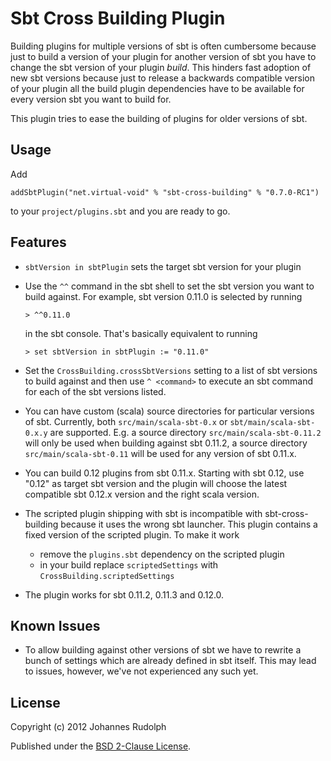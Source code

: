 # Sbt Cross Building Plugin

Building plugins for multiple versions of sbt is often cumbersome because just to build a version
of your plugin for another version of sbt you have to change the sbt version of your plugin _build_.
This hinders fast adoption of new sbt versions because just to release a backwards compatible version
of your plugin all the build plugin dependencies have to be available for every version sbt you want
to build for.

This plugin tries to ease the building of plugins for older versions of sbt.

## Usage

Add

    addSbtPlugin("net.virtual-void" % "sbt-cross-building" % "0.7.0-RC1")

to your ``project/plugins.sbt`` and you are ready to go.

## Features

 * `sbtVersion in sbtPlugin` sets the target sbt version for your plugin
 * Use the `^^` command in the sbt shell to set the sbt version you want to build against.
   For example, sbt version 0.11.0 is selected by running

       > ^^0.11.0

   in the sbt console. That's basically equivalent to running

       > set sbtVersion in sbtPlugin := "0.11.0"

 * Set the `CrossBuilding.crossSbtVersions` setting to a list of sbt versions to build against and then use
   `^ <command>` to execute an sbt command for each of the sbt versions listed.
 * You can have custom (scala) source directories for particular versions of sbt. Currently, both
   `src/main/scala-sbt-0.x` or `sbt/main/scala-sbt-0.x.y` are supported. E.g. a source
   directory `src/main/scala-sbt-0.11.2` will only be used when building against sbt 0.11.2, a source
   directory `src/main/scala-sbt-0.11` will be used for any version of sbt 0.11.x.
 * You can build 0.12 plugins from sbt 0.11.x. Starting with sbt 0.12, use "0.12" as target sbt version and the
   plugin will choose the latest compatible sbt 0.12.x version and the right scala version.
 * The scripted plugin shipping with sbt is incompatible with sbt-cross-building because
   it uses the wrong sbt launcher. This plugin contains a fixed version of the scripted plugin. To make
   it work
     * remove the `plugins.sbt` dependency on the scripted plugin
     * in your build replace `scriptedSettings` with `CrossBuilding.scriptedSettings`
 * The plugin works for sbt 0.11.2, 0.11.3 and 0.12.0.

## Known Issues

  - To allow building against other versions of sbt we have to rewrite a bunch of settings which are already
    defined in sbt itself. This may lead to issues, however, we've not experienced any such yet.

## License

Copyright (c) 2012 Johannes Rudolph

Published under the [BSD 2-Clause License](http://www.opensource.org/licenses/BSD-2-Clause).